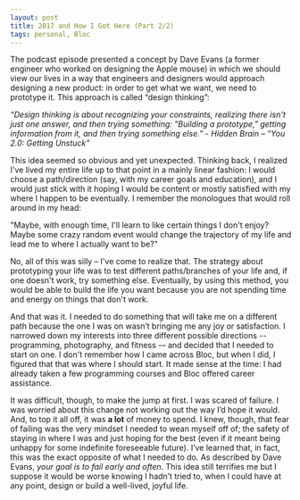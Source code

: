 ```yaml
---
layout: post
title: 2017 and How I Got Here (Part 2/2)
tags: personal, Bloc
---
```


The podcast episode presented a concept by Dave Evans (a former engineer who worked on designing the Apple mouse) in which we should view our lives in a way that engineers and designers would approach designing a new product: in order to get what we want, we need to prototype it. This approach is called “design thinking”:

_“Design thinking is about recognizing your constraints, realizing there isn't just one answer, and then trying something: "Building a prototype," getting information from it, and then trying something else.”_ - _Hidden Brain – “You 2.0: Getting Unstuck”_

This idea seemed so obvious and yet unexpected. Thinking back, I realized I've lived my entire life up to that point in a mainly linear fashion: I would choose a path/direction (say, with my career goals and education), and I would just stick with it hoping I would be content or mostly satisfied with my where I happen to be eventually. I remember the monologues that would roll around in my head:

"Maybe, with enough time, I'll learn to like certain things I don't enjoy?
Maybe some crazy random event would change the trajectory of my life and lead me to where I actually want to be?"

No, all of this was silly – I've come to realize that. The strategy about prototyping your life was to test different paths/branches of your life and, if one doesn't work, try something else. Eventually, by using this method, you would be able to build the life you want because you are not spending time and energy on things that don't work.

And that was it. I needed to do something that will take me on a different path because the one I was on wasn’t bringing me any joy or satisfaction. I narrowed down my interests into three different possible directions -- programming, photography, and fitness -– and decided that I needed to start on one.
I don't remember how I came across Bloc, but when I did, I figured that that was where I should start. It made sense at the time: I had already taken a few programming courses and Bloc offered career assistance.

It was difficult, though, to make the jump at first. I was scared of failure. I was worried about this change not working out the way I’d hope it would. And, to top it all off, it was **a lot** of money to spend.
I knew, though, that fear of failing was the very mindset I needed to wean myself off of; the safety of staying in where I was and just hoping for the best (even if it meant being unhappy for some indefinite foreseeable future). I’ve learned that, in fact, this was the exact opposite of what I needed to do.
As described by Dave Evans, _your goal is to fail early and often_.
This idea still terrifies me but I suppose it would be worse knowing I hadn’t tried to, when I could have at any point, design or build a well-lived, joyful life.
